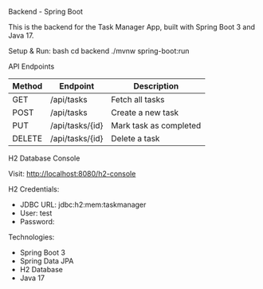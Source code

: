  Backend - Spring Boot

This is the backend for the Task Manager App, built with Spring Boot 3 and Java 17.

Setup & Run:
bash
cd backend
./mvnw spring-boot:run


 API Endpoints

| Method | Endpoint          | Description            |
|--------|-------------------|------------------------|
| GET    | /api/tasks        | Fetch all tasks        |
| POST   | /api/tasks        | Create a new task      |
| PUT    | /api/tasks/{id}   | Mark task as completed |
| DELETE | /api/tasks/{id}   | Delete a task          |

H2 Database Console

Visit: [http://localhost:8080/h2-console](http://localhost:8080/h2-console)

H2 Credentials:
- JDBC URL: jdbc:h2:mem:taskmanager
- User: test
- Password: 

 Technologies:
- Spring Boot 3
- Spring Data JPA
- H2 Database
- Java 17
